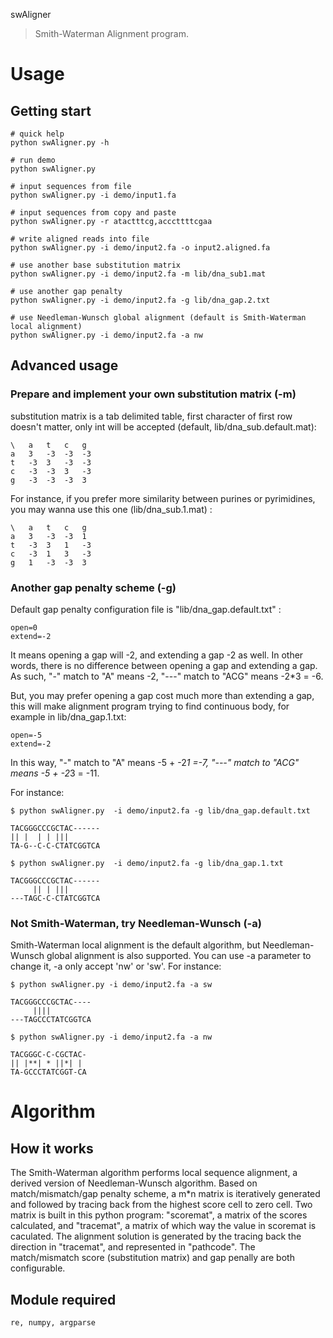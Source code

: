 swAligner
> Smith-Waterman Alignment program.

# Usage
## Getting start
```
# quick help
python swAligner.py -h

# run demo
python swAligner.py

# input sequences from file
python swAligner.py -i demo/input1.fa

# input sequences from copy and paste
python swAligner.py -r atactttcg,acccttttcgaa

# write aligned reads into file
python swAligner.py -i demo/input2.fa -o input2.aligned.fa

# use another base substitution matrix
python swAligner.py -i demo/input2.fa -m lib/dna_sub1.mat

# use another gap penalty
python swAligner.py -i demo/input2.fa -g lib/dna_gap.2.txt

# use Needleman-Wunsch global alignment (default is Smith-Waterman local alignment)
python swAligner.py -i demo/input2.fa -a nw

```
## Advanced usage
### Prepare and implement your own substitution matrix (-m)
substitution matrix is a tab delimited table, first character of first row doesn't matter, only int will be accepted (default, lib/dna_sub.default.mat):
```
\	a	t	c	g
a	3	-3	-3	-3
t	-3	3	-3	-3
c	-3	-3	3	-3
g	-3	-3	-3	3
```
For instance, if you prefer more similarity between purines or pyrimidines, you may wanna use this one (lib/dna_sub.1.mat) :
```
\	a	t	c	g
a	3	-3	-3	1
t	-3	3	1	-3
c	-3	1	3	-3
g	1	-3	-3	3
```
### Another gap penalty scheme (-g)
Default gap penalty configuration file is "lib/dna_gap.default.txt" :
```
open=0
extend=-2
```
It means opening a gap will -2, and extending a gap -2 as well. In other words, there is no difference between opening a gap and extending a gap. As such, "-" match to "A" means -2, "---" match to "ACG" means -2*3 = -6.

But, you may prefer opening a gap cost much more than extending a gap, this will make alignment program trying to find continuous body, for example in lib/dna_gap.1.txt:
```
open=-5
extend=-2
```
In this way, "-" match to "A" means -5 + -2*1 =-7, "---" match to "ACG" means -5 + -2*3 = -11.

For instance:
```
$ python swAligner.py  -i demo/input2.fa -g lib/dna_gap.default.txt

TACGGGCCCGCTAC------
|| |  | | |||
TA-G--C-C-CTATCGGTCA

$ python swAligner.py  -i demo/input2.fa -g lib/dna_gap.1.txt

TACGGGCCCGCTAC------
     || | |||
---TAGC-C-CTATCGGTCA

```
### Not Smith-Waterman, try Needleman-Wunsch (-a)
Smith-Waterman local alignment is the default algorithm, but Needleman-Wunsch global alignment is also supported. You can use -a parameter to change it, -a only accept 'nw' or 'sw'.
For instance:
```
$ python swAligner.py -i demo/input2.fa -a sw

TACGGGCCCGCTAC----
     ||||
---TAGCCCTATCGGTCA

$ python swAligner.py -i demo/input2.fa -a nw

TACGGGC-C-CGCTAC-
|| |**| * ||*| |
TA-GCCCTATCGGT-CA

```
# Algorithm
## How it works
The Smith-Waterman algorithm performs local sequence alignment, a derived version of Needleman-Wunsch algorithm. Based on match/mismatch/gap penalty scheme, a m*n matrix is iteratively generated and followed by tracing back from the highest score cell to zero cell. Two matrix is built in this python program: "scoremat", a matrix of the scores calculated, and "tracemat", a matrix of which way the value in scoremat is caculated. The alignment solution is generated by the tracing back the direction in "tracemat", and represented in "pathcode". The match/mismatch score (substitution matrix) and gap penally are both configurable.

## Module required
```
re, numpy, argparse
```

